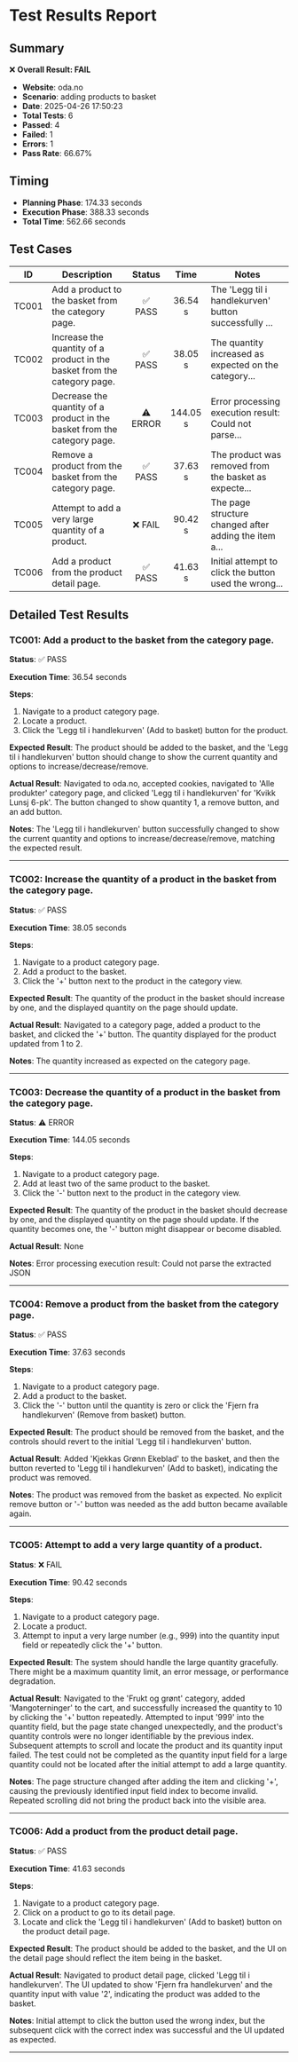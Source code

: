 # Test Results Report

## Summary

❌ **Overall Result: FAIL**

- **Website**: oda.no
- **Scenario**: adding products to basket
- **Date**: 2025-04-26 17:50:23
- **Total Tests**: 6
- **Passed**: 4
- **Failed**: 1
- **Errors**: 1
- **Pass Rate**: 66.67%

## Timing

- **Planning Phase**: 174.33 seconds
- **Execution Phase**: 388.33 seconds
- **Total Time**: 562.66 seconds

## Test Cases

| ID | Description | Status | Time | Notes |
|---|---|:---:|:---:|---|
| TC001 | Add a product to the basket from the category page. | ✅ PASS | 36.54 s | The 'Legg til i handlekurven' button successfully ... |
| TC002 | Increase the quantity of a product in the basket from the category page. | ✅ PASS | 38.05 s | The quantity increased as expected on the category... |
| TC003 | Decrease the quantity of a product in the basket from the category page. | ⚠️ ERROR | 144.05 s | Error processing execution result: Could not parse... |
| TC004 | Remove a product from the basket from the category page. | ✅ PASS | 37.63 s | The product was removed from the basket as expecte... |
| TC005 | Attempt to add a very large quantity of a product. | ❌ FAIL | 90.42 s | The page structure changed after adding the item a... |
| TC006 | Add a product from the product detail page. | ✅ PASS | 41.63 s | Initial attempt to click the button used the wrong... |

## Detailed Test Results

### TC001: Add a product to the basket from the category page.

**Status**: ✅ PASS

**Execution Time**: 36.54 seconds

**Steps**:
1. Navigate to a product category page.
2. Locate a product.
3. Click the 'Legg til i handlekurven' (Add to basket) button for the product.

**Expected Result**:
The product should be added to the basket, and the 'Legg til i handlekurven' button should change to show the current quantity and options to increase/decrease/remove.

**Actual Result**:
Navigated to oda.no, accepted cookies, navigated to 'Alle produkter' category page, and clicked 'Legg til i handlekurven' for 'Kvikk Lunsj 6-pk'. The button changed to show quantity 1, a remove button, and an add button.

**Notes**:
The 'Legg til i handlekurven' button successfully changed to show the current quantity and options to increase/decrease/remove, matching the expected result.

---

### TC002: Increase the quantity of a product in the basket from the category page.

**Status**: ✅ PASS

**Execution Time**: 38.05 seconds

**Steps**:
1. Navigate to a product category page.
2. Add a product to the basket.
3. Click the '+' button next to the product in the category view.

**Expected Result**:
The quantity of the product in the basket should increase by one, and the displayed quantity on the page should update.

**Actual Result**:
Navigated to a category page, added a product to the basket, and clicked the '+' button. The quantity displayed for the product updated from 1 to 2.

**Notes**:
The quantity increased as expected on the category page.

---

### TC003: Decrease the quantity of a product in the basket from the category page.

**Status**: ⚠️ ERROR

**Execution Time**: 144.05 seconds

**Steps**:
1. Navigate to a product category page.
2. Add at least two of the same product to the basket.
3. Click the '-' button next to the product in the category view.

**Expected Result**:
The quantity of the product in the basket should decrease by one, and the displayed quantity on the page should update. If the quantity becomes one, the '-' button might disappear or become disabled.

**Actual Result**:
None

**Notes**:
Error processing execution result: Could not parse the extracted JSON

---

### TC004: Remove a product from the basket from the category page.

**Status**: ✅ PASS

**Execution Time**: 37.63 seconds

**Steps**:
1. Navigate to a product category page.
2. Add a product to the basket.
3. Click the '-' button until the quantity is zero or click the 'Fjern fra handlekurven' (Remove from basket) button.

**Expected Result**:
The product should be removed from the basket, and the controls should revert to the initial 'Legg til i handlekurven' button.

**Actual Result**:
Added 'Kjekkas Grønn Ekeblad' to the basket, and then the button reverted to 'Legg til i handlekurven' (Add to basket), indicating the product was removed.

**Notes**:
The product was removed from the basket as expected. No explicit remove button or '-' button was needed as the add button became available again.

---

### TC005: Attempt to add a very large quantity of a product.

**Status**: ❌ FAIL

**Execution Time**: 90.42 seconds

**Steps**:
1. Navigate to a product category page.
2. Locate a product.
3. Attempt to input a very large number (e.g., 999) into the quantity input field or repeatedly click the '+' button.

**Expected Result**:
The system should handle the large quantity gracefully. There might be a maximum quantity limit, an error message, or performance degradation.

**Actual Result**:
Navigated to the 'Frukt og grønt' category, added 'Mangoterninger' to the cart, and successfully increased the quantity to 10 by clicking the '+' button repeatedly. Attempted to input '999' into the quantity field, but the page state changed unexpectedly, and the product's quantity controls were no longer identifiable by the previous index. Subsequent attempts to scroll and locate the product and its quantity input failed. The test could not be completed as the quantity input field for a large quantity could not be located after the initial attempt to add a large quantity.

**Notes**:
The page structure changed after adding the item and clicking '+', causing the previously identified input field index to become invalid. Repeated scrolling did not bring the product back into the visible area.

---

### TC006: Add a product from the product detail page.

**Status**: ✅ PASS

**Execution Time**: 41.63 seconds

**Steps**:
1. Navigate to a product category page.
2. Click on a product to go to its detail page.
3. Locate and click the 'Legg til i handlekurven' (Add to basket) button on the product detail page.

**Expected Result**:
The product should be added to the basket, and the UI on the detail page should reflect the item being in the basket.

**Actual Result**:
Navigated to product detail page, clicked 'Legg til i handlekurven'. The UI updated to show 'Fjern fra handlekurven' and the quantity input with value '2', indicating the product was added to the basket.

**Notes**:
Initial attempt to click the button used the wrong index, but the subsequent click with the correct index was successful and the UI updated as expected.

---

